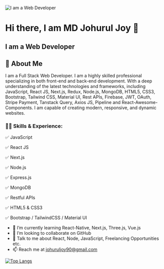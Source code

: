 ![I am a Web Developer](https://media.licdn.com/dms/image/D5616AQGq-fvkxc_2zQ/profile-displaybackgroundimage-shrink_350_1400/0/1690039983258?e=1695254400&v=beta&t=lnLAEPyqp2dPQtA-xEVuOh1JSiglKzgtUoJN-YrKyiU)

# Hi there, I am MD Johurul Joy 👋
## I am a Web Developer

## 🚀 About Me

I am a Full Stack Web Developer. I am a highly skilled professional specializing in both front-end and back-end development. With a deep understanding of the latest technologies and frameworks, including JavaScript, React JS, Next.js, Redux, Node.js, MongoDB, HTML5, CSS3, Bootstrap, Tailwind CSS, Material UI, Rest APIs, Firebase, JWT, OAuth, Stripe Payment, Tanstack Query, Axios JS, Pipeline and  React-Awesome-Components. I am capable of creating modern, responsive, and dynamic websites.

### 👨‍💻 Skills & Experience: 

✅ JavaScript

✅ React JS

✅ Next.js

✅ Node.js

✅ Express.js

✅ MongoDB

✅ Restful APIs

✅ HTML5 & CSS3

✅ Bootstrap / TailwindCSS / Material UI





- 🌱 I’m currently learning React-Native, Next.js, Three.js, Vue.js
- 👯 I’m looking to collaborate on GitHub
- 💬 Talk to me about React, Node, JavaScript, Freelancing Opportunities etc.
- 📫 Reach me at johuruljoy90@gmail.com


[![Top Langs](https://github-readme-stats.vercel.app/api/top-langs/?username=johuruljoy69&layout=compact)](https://github.com/anuraghazra/github-readme-stats)


